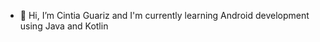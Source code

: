 - 👋 Hi, I’m Cintia Guariz and I'm currently learning Android development using Java and Kotlin


<!---
cintiaGuariz/cintiaGuariz is a ✨ special ✨ repository because its `README.md` (this file) appears on your GitHub profile.
You can click the Preview link to take a look at your changes.
--->
